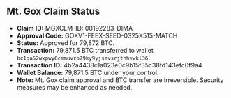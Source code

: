 ## Mt. Gox Claim Status

- **Claim ID:** MGXCLM-ID: 00192283-DIMA
- **Approval Code:** GOXV1-FEEX-SEED-0325X515-MATCH
- **Status:** Approved for 79,872 BTC.
- **Transaction:** 79,871.5 BTC transferred to wallet `bc1qa52wxpwy6cmmuvrp79ky9yjsmvsrjthhvwkl36`.
- **Transaction ID:** 4b2a4438c1a023e0c9b15f35c38fd143efc0f9a4
- **Wallet Balance:** 79,871.5 BTC under your control.
- **Note:** Mt. Gox claim approval and BTC transfer are irreversible. Security measures may be enhanced as needed.
